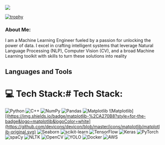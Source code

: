 ![](https://komarev.com/ghpvc/?username=Mando-03)

[![trophy](https://github-profile-trophy.vercel.app/?username=Mando-03&title=Stars,Followers,Commits,Repositories,MultipleLang,PullRequest&theme=onedark)](https://github.com/ryo-ma/github-profile-trophy)


### About Me:   
I am a Machine Learning Engineer fueled by a passion for unlocking the power of data. I excel in crafting intelligent systems that leverage Natural Language Processing (NLP), Computer Vision (CV), and a broad Machine Learning toolkit with skills to turn these solutions into reality



## Languages and Tools 
# 💻 Tech Stack:#  Tech Stack:
![Python](https://img.shields.io/badge/python-3670A0?style=for-the-badge&logo=python&logoColor=ffdd54)
![C++](https://img.shields.io/badge/C++-%233776AB?style=for-the-badge&logo=cplusplus&logoColor=F3581A)
![NumPy](https://img.shields.io/badge/numpy-%295B0A1A?style=for-the-badge&logo=numpy&logoColor=white)
![Pandas](https://img.shields.io/badge/pandas-%2000BFD4?style=for-the-badge&logo=pandas&logoColor=white)
![Matplotlib](https://img.shields.io/badge/matplotlib-%2CA270B8?style=for-the-badge&logo=matplotlib&logoColor=white)
![Matplotlib][(https://img.shields.io/badge/matplotlib-%2CA270B8?style=for-the-badge&logo=matplotlib&logoColor=white](https://github.com/devicons/devicon/blob/master/icons/matplotlib/matplotlib-original.svg)
![Seaborn](https://img.shields.io/badge/seaborn-%2CB2DD2E?style=for-the-badge&logo=seaborn&logoColor=white)
![scikit-learn](https://img.shields.io/badge/scikit-learn-%290C283A?style=for-the-badge&logo=scikit&logoColor=white)
![TensorFlow](https://img.shields.io/badge/TensorFlow-%29FF0000?style=for-the-badge&logo=tensorflow&logoColor=white)
![Keras](https://img.shields.io/badge/Keras-%290096C7?style=for-the-badge&logo=keras&logoColor=white)
![PyTorch](https://img.shields.io/badge/PyTorch-%2E9C27B0?style=for-the-badge&logo=pytorch&logoColor=orange)
![spaCy](https://img.shields.io/badge/spaCy-%29673AB7?style=for-the-badge&logo=spacy&logoColor=704AB7)
![NLTK](https://img.shields.io/badge/NLTK-%299D38BD?style=for-the-badge&logo=nltk&logoColor=white)
![OpenCV](https://img.shields.io/badge/OpenCV-%2951CV38?style=for-the-badge&logo=OpenCV&logoColor=FF6200)
![YOLO](https://img.shields.io/badge/YOLO-%29696969?style=for-the-badge&logo=yolo&logoColor=EFFF00)
![Docker](https://img.shields.io/badge/docker-%23333F60?style=for-the-badge&logo=docker&logoColor=white)
![AWS](https://img.shields.io/badge/Amazon%20Web%20Services-%2044B78D?style=for-the-badge&logo=aws&logoColor=white)
